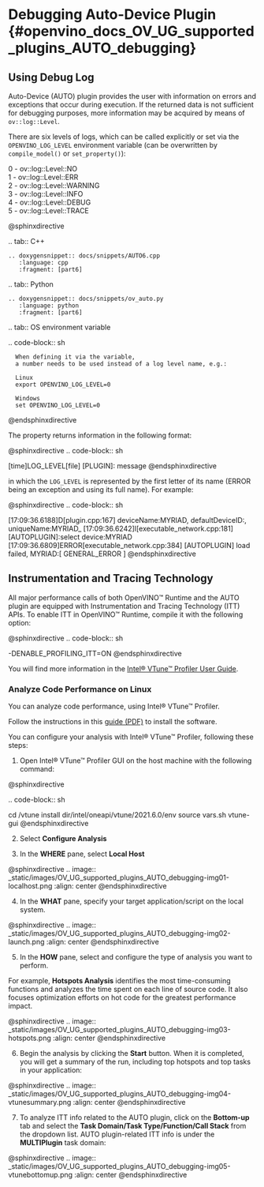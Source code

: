 # Debugging Auto-Device Plugin {#openvino_docs_OV_UG_supported_plugins_AUTO_debugging}

## Using Debug Log
Auto-Device (AUTO) plugin provides the user with information on errors and exceptions that occur during execution. If the returned data is not sufficient for debugging purposes, more information may be acquired by means of `ov::log::Level`.

There are six levels of logs, which can be called explicitly or set via the `OPENVINO_LOG_LEVEL` environment variable (can be overwritten by `compile_model()` or `set_property()`):

0 - ov::log::Level::NO  
1 - ov::log::Level::ERR  
2 - ov::log::Level::WARNING  
3 - ov::log::Level::INFO  
4 - ov::log::Level::DEBUG  
5 - ov::log::Level::TRACE  

@sphinxdirective

.. tab:: C++

    .. doxygensnippet:: docs/snippets/AUTO6.cpp
       :language: cpp
       :fragment: [part6]
 
.. tab:: Python

    .. doxygensnippet:: docs/snippets/ov_auto.py
       :language: python
       :fragment: [part6]

.. tab:: OS environment variable

   .. code-block:: sh

      When defining it via the variable, 
      a number needs to be used instead of a log level name, e.g.:
      
      Linux
      export OPENVINO_LOG_LEVEL=0
      
      Windows
      set OPENVINO_LOG_LEVEL=0
@endsphinxdirective

The property returns information in the following format:

@sphinxdirective
.. code-block:: sh

   [time]LOG_LEVEL[file] [PLUGIN]: message
@endsphinxdirective

in which the `LOG_LEVEL` is represented by the first letter of its name (ERROR being an exception and using its full name). For example:

@sphinxdirective
.. code-block:: sh

   [17:09:36.6188]D[plugin.cpp:167] deviceName:MYRIAD, defaultDeviceID:, uniqueName:MYRIAD_
   [17:09:36.6242]I[executable_network.cpp:181] [AUTOPLUGIN]:select device:MYRIAD
   [17:09:36.6809]ERROR[executable_network.cpp:384] [AUTOPLUGIN] load failed, MYRIAD:[ GENERAL_ERROR ]
@endsphinxdirective


## Instrumentation and Tracing Technology

All major performance calls of both OpenVINO™ Runtime and the AUTO plugin are equipped with Instrumentation and Tracing Technology (ITT) APIs. To enable ITT in OpenVINO™ Runtime, compile it with the following option:

@sphinxdirective
.. code-block:: sh

   -DENABLE_PROFILING_ITT=ON
@endsphinxdirective

You will find more information in the [Intel® VTune™ Profiler User Guide](https://www.intel.com/content/www/us/en/develop/documentation/vtune-help/top/api-support/instrumentation-and-tracing-technology-apis.html).

### Analyze Code Performance on Linux

You can analyze code performance, using Intel® VTune™ Profiler. 

Follow the instructions in this [guide (PDF)](https://software.intel.com/content/www/us/en/develop/download/intel-vtune-install-guide-linux-os.html) to install the software.

You can configure your analysis with Intel® VTune™ Profiler, following these steps:

1. Open Intel® VTune™ Profiler GUI on the host machine with the following command:

@sphinxdirective

.. code-block:: sh

   cd /vtune install dir/intel/oneapi/vtune/2021.6.0/env
   source vars.sh
   vtune-gui
@endsphinxdirective

2. Select **Configure Analysis**

3. In the **WHERE** pane, select **Local Host**

@sphinxdirective
.. image:: _static/images/OV_UG_supported_plugins_AUTO_debugging-img01-localhost.png
   :align: center
@endsphinxdirective

4. In the **WHAT** pane, specify your target application/script on the local system.

@sphinxdirective
.. image:: _static/images/OV_UG_supported_plugins_AUTO_debugging-img02-launch.png
   :align: center
@endsphinxdirective

5. In the **HOW** pane, select and configure the type of analysis you want to perform. 

For example, **Hotspots Analysis** identifies the most time-consuming functions and analyzes the time spent on each line of source code. It also focuses optimization efforts on hot code for the greatest performance impact.

@sphinxdirective
.. image:: _static/images/OV_UG_supported_plugins_AUTO_debugging-img03-hotspots.png
   :align: center
@endsphinxdirective

6.	Begin the analysis by clicking the **Start** button. When it is completed, you will get a summary of the run, including top hotspots and top tasks in your application:

@sphinxdirective
.. image:: _static/images/OV_UG_supported_plugins_AUTO_debugging-img04-vtunesummary.png
   :align: center
@endsphinxdirective

7. To analyze ITT info related to the AUTO plugin, click on the **Bottom-up** tab and select the **Task Domain/Task Type/Function/Call Stack** from the dropdown list. 
AUTO plugin-related ITT info is under the **MULTIPlugin** task  domain:

@sphinxdirective
.. image:: _static/images/OV_UG_supported_plugins_AUTO_debugging-img05-vtunebottomup.png
   :align: center
@endsphinxdirective
